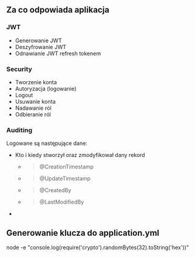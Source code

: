## Za co odpowiada aplikacja
### JWT

- Generowanie JWT
- Deszyfrowanie JWT 
- Odnawianie JWT refresh tokenem

### Security
- Tworzenie konta
- Autoryzacja (logowanie)
- Logout
- Usuwanie konta
- Nadawanie ról
- Odbieranie ról

### Auditing
Logowane są następujące dane:

- Kto i kiedy stworzył oraz zmodyfikował dany rekord 
    - > @CreationTimestamp
    - > @UpdateTimestamp
    - > @CreatedBy
    - > @LastModifiedBy
-

## Generowanie klucza do application.yml
node -e "console.log(require('crypto').randomBytes(32).toString('hex'))"
